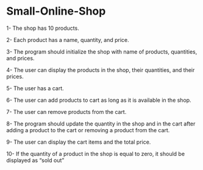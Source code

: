 # Small-Online-Shop
1- The shop has 10 products. 

2- Each product has a name, quantity, and price.

3- The program should initialize the shop with name of products, quantities, and prices.

4- The user can display the products in the shop, their quantities, and their prices.

5- The user has a cart.

6- The user can add products to cart as long as it is available in the shop.

7- The user can remove products from the cart.

8- The program should update the quantity in the shop and in the cart after adding a product to the cart or removing a product
from the cart.

9- The user can display the cart items and the total price.

10- If the quantity of a product in the shop is equal to zero, it should be displayed as “sold out”
